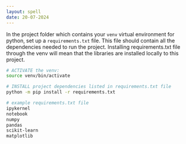```yaml
---
layout: spell
date: 20-07-2024
---
```


In the project folder which contains your `venv` virtual environment for python, set up a `requirements.txt` file.  This file should contain all the dependencies needed to run the project.  Installing requirements.txt file through the venv will mean that the libraries are installed locally to this project.

```bash
# ACTIVATE the venv:
source venv/bin/activate

# INSTALL project dependencies listed in requirements.txt file
python -m pip install -r requirements.txt 
```

```bash
# example requirements.txt file
ipykernel
notebook
numpy
pandas
scikit-learn
matplotlib
```
